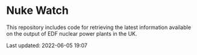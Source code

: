 # Nuke Watch

This repository includes code for retrieving the latest information available on the output of EDF nuclear power plants in the UK.

Last updated: 2022-06-05 19:07